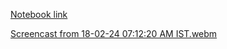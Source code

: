 [Notebook link](https://www.kaggle.com/code/rumbare/real-time-image-generation-sdxl-turbo-comfyui/notebook)

[Screencast from 18-02-24 07:12:20 AM IST.webm](https://github.com/rohit-umbare/comfyui-workflows/assets/154395975/ceb2672a-71e4-413e-9834-15f27fd4acec)
